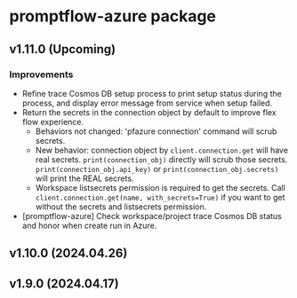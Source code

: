 # promptflow-azure package

## v1.11.0 (Upcoming)

### Improvements
- Refine trace Cosmos DB setup process to print setup status during the process, and display error message from service when setup failed.
- Return the secrets in the connection object by default to improve flex flow experience.
  - Behaviors not changed: 'pfazure connection' command will scrub secrets.
  - New behavior: connection object by `client.connection.get` will have real secrets. `print(connection_obj)` directly will scrub those secrets. `print(connection_obj.api_key)` or `print(connection_obj.secrets)` will print the REAL secrets.
  - Workspace listsecrets permission is required to get the secrets. Call `client.connection.get(name, with_secrets=True)` if you want to get without the secrets and listsecrets permission.
- [promptflow-azure] Check workspace/project trace Cosmos DB status and honor when create run in Azure.

## v1.10.0 (2024.04.26)

## v1.9.0 (2024.04.17)
